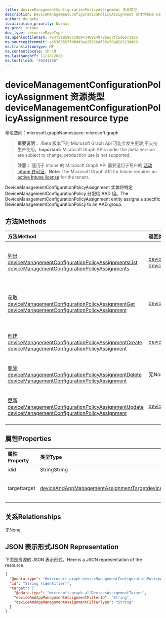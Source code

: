 ```yaml
---
title: deviceManagementConfigurationPolicyAssignment 资源类型
description: DeviceManagementConfigurationPolicyAssignment 实体将特定 DeviceManagementConfigurationPolicy 分配给 AAD 组。
author: dougeby
localization_priority: Normal
ms.prod: intune
doc_type: resourcePageType
ms.openlocfilehash: 4247518598cc9094346814079be37fc5d6073286
ms.sourcegitcommit: eb536655ffd8d49ae258664f35c50a8263238400
ms.translationtype: MT
ms.contentlocale: zh-CN
ms.lasthandoff: 11/18/2020
ms.locfileid: "49241286"
---
```

# <a name="devicemanagementconfigurationpolicyassignment-resource-type"></a><span data-ttu-id="214e3-103">deviceManagementConfigurationPolicyAssignment 资源类型</span><span class="sxs-lookup"><span data-stu-id="214e3-103">deviceManagementConfigurationPolicyAssignment resource type</span></span>

<span data-ttu-id="214e3-104">命名空间：microsoft.graph</span><span class="sxs-lookup"><span data-stu-id="214e3-104">Namespace: microsoft.graph</span></span>

> <span data-ttu-id="214e3-105">**重要说明：** /Beta 版本下的 Microsoft Graph Api 可能会发生更改;不支持生产使用。</span><span class="sxs-lookup"><span data-stu-id="214e3-105">**Important:** Microsoft Graph APIs under the /beta version are subject to change; production use is not supported.</span></span>

> <span data-ttu-id="214e3-106">**注意：** 适用于 Intune 的 Microsoft Graph API 需要适用于租户的 [活动 Intune 许可证](https://go.microsoft.com/fwlink/?linkid=839381)。</span><span class="sxs-lookup"><span data-stu-id="214e3-106">**Note:** The Microsoft Graph API for Intune requires an [active Intune license](https://go.microsoft.com/fwlink/?linkid=839381) for the tenant.</span></span>

<span data-ttu-id="214e3-107">DeviceManagementConfigurationPolicyAssignment 实体将特定 DeviceManagementConfigurationPolicy 分配给 AAD 组。</span><span class="sxs-lookup"><span data-stu-id="214e3-107">The DeviceManagementConfigurationPolicyAssignment entity assigns a specific DeviceManagementConfigurationPolicy to an AAD group.</span></span>

## <a name="methods"></a><span data-ttu-id="214e3-108">方法</span><span class="sxs-lookup"><span data-stu-id="214e3-108">Methods</span></span>
|<span data-ttu-id="214e3-109">方法</span><span class="sxs-lookup"><span data-stu-id="214e3-109">Method</span></span>|<span data-ttu-id="214e3-110">返回类型</span><span class="sxs-lookup"><span data-stu-id="214e3-110">Return Type</span></span>|<span data-ttu-id="214e3-111">说明</span><span class="sxs-lookup"><span data-stu-id="214e3-111">Description</span></span>|
|:---|:---|:---|
|[<span data-ttu-id="214e3-112">列出 deviceManagementConfigurationPolicyAssignments</span><span class="sxs-lookup"><span data-stu-id="214e3-112">List deviceManagementConfigurationPolicyAssignments</span></span>](../api/intune-deviceconfigv2-devicemanagementconfigurationpolicyassignment-list.md)|<span data-ttu-id="214e3-113">[deviceManagementConfigurationPolicyAssignment](../resources/intune-deviceconfigv2-devicemanagementconfigurationpolicyassignment.md) 集合</span><span class="sxs-lookup"><span data-stu-id="214e3-113">[deviceManagementConfigurationPolicyAssignment](../resources/intune-deviceconfigv2-devicemanagementconfigurationpolicyassignment.md) collection</span></span>|<span data-ttu-id="214e3-114">列出 [deviceManagementConfigurationPolicyAssignment](../resources/intune-deviceconfigv2-devicemanagementconfigurationpolicyassignment.md) 对象的属性和关系。</span><span class="sxs-lookup"><span data-stu-id="214e3-114">List properties and relationships of the [deviceManagementConfigurationPolicyAssignment](../resources/intune-deviceconfigv2-devicemanagementconfigurationpolicyassignment.md) objects.</span></span>|
|[<span data-ttu-id="214e3-115">获取 deviceManagementConfigurationPolicyAssignment</span><span class="sxs-lookup"><span data-stu-id="214e3-115">Get deviceManagementConfigurationPolicyAssignment</span></span>](../api/intune-deviceconfigv2-devicemanagementconfigurationpolicyassignment-get.md)|[<span data-ttu-id="214e3-116">deviceManagementConfigurationPolicyAssignment</span><span class="sxs-lookup"><span data-stu-id="214e3-116">deviceManagementConfigurationPolicyAssignment</span></span>](../resources/intune-deviceconfigv2-devicemanagementconfigurationpolicyassignment.md)|<span data-ttu-id="214e3-117">读取 [deviceManagementConfigurationPolicyAssignment](../resources/intune-deviceconfigv2-devicemanagementconfigurationpolicyassignment.md) 对象的属性和关系。</span><span class="sxs-lookup"><span data-stu-id="214e3-117">Read properties and relationships of the [deviceManagementConfigurationPolicyAssignment](../resources/intune-deviceconfigv2-devicemanagementconfigurationpolicyassignment.md) object.</span></span>|
|[<span data-ttu-id="214e3-118">创建 deviceManagementConfigurationPolicyAssignment</span><span class="sxs-lookup"><span data-stu-id="214e3-118">Create deviceManagementConfigurationPolicyAssignment</span></span>](../api/intune-deviceconfigv2-devicemanagementconfigurationpolicyassignment-create.md)|[<span data-ttu-id="214e3-119">deviceManagementConfigurationPolicyAssignment</span><span class="sxs-lookup"><span data-stu-id="214e3-119">deviceManagementConfigurationPolicyAssignment</span></span>](../resources/intune-deviceconfigv2-devicemanagementconfigurationpolicyassignment.md)|<span data-ttu-id="214e3-120">创建新的 [deviceManagementConfigurationPolicyAssignment](../resources/intune-deviceconfigv2-devicemanagementconfigurationpolicyassignment.md) 对象。</span><span class="sxs-lookup"><span data-stu-id="214e3-120">Create a new [deviceManagementConfigurationPolicyAssignment](../resources/intune-deviceconfigv2-devicemanagementconfigurationpolicyassignment.md) object.</span></span>|
|[<span data-ttu-id="214e3-121">删除 deviceManagementConfigurationPolicyAssignment</span><span class="sxs-lookup"><span data-stu-id="214e3-121">Delete deviceManagementConfigurationPolicyAssignment</span></span>](../api/intune-deviceconfigv2-devicemanagementconfigurationpolicyassignment-delete.md)|<span data-ttu-id="214e3-122">无</span><span class="sxs-lookup"><span data-stu-id="214e3-122">None</span></span>|<span data-ttu-id="214e3-123">删除 [deviceManagementConfigurationPolicyAssignment](../resources/intune-deviceconfigv2-devicemanagementconfigurationpolicyassignment.md)。</span><span class="sxs-lookup"><span data-stu-id="214e3-123">Deletes a [deviceManagementConfigurationPolicyAssignment](../resources/intune-deviceconfigv2-devicemanagementconfigurationpolicyassignment.md).</span></span>|
|[<span data-ttu-id="214e3-124">更新 deviceManagementConfigurationPolicyAssignment</span><span class="sxs-lookup"><span data-stu-id="214e3-124">Update deviceManagementConfigurationPolicyAssignment</span></span>](../api/intune-deviceconfigv2-devicemanagementconfigurationpolicyassignment-update.md)|[<span data-ttu-id="214e3-125">deviceManagementConfigurationPolicyAssignment</span><span class="sxs-lookup"><span data-stu-id="214e3-125">deviceManagementConfigurationPolicyAssignment</span></span>](../resources/intune-deviceconfigv2-devicemanagementconfigurationpolicyassignment.md)|<span data-ttu-id="214e3-126">更新 [deviceManagementConfigurationPolicyAssignment](../resources/intune-deviceconfigv2-devicemanagementconfigurationpolicyassignment.md) 对象的属性。</span><span class="sxs-lookup"><span data-stu-id="214e3-126">Update the properties of a [deviceManagementConfigurationPolicyAssignment](../resources/intune-deviceconfigv2-devicemanagementconfigurationpolicyassignment.md) object.</span></span>|

## <a name="properties"></a><span data-ttu-id="214e3-127">属性</span><span class="sxs-lookup"><span data-stu-id="214e3-127">Properties</span></span>
|<span data-ttu-id="214e3-128">属性</span><span class="sxs-lookup"><span data-stu-id="214e3-128">Property</span></span>|<span data-ttu-id="214e3-129">类型</span><span class="sxs-lookup"><span data-stu-id="214e3-129">Type</span></span>|<span data-ttu-id="214e3-130">说明</span><span class="sxs-lookup"><span data-stu-id="214e3-130">Description</span></span>|
|:---|:---|:---|
|<span data-ttu-id="214e3-131">id</span><span class="sxs-lookup"><span data-stu-id="214e3-131">id</span></span>|<span data-ttu-id="214e3-132">String</span><span class="sxs-lookup"><span data-stu-id="214e3-132">String</span></span>|<span data-ttu-id="214e3-133">分配的键。</span><span class="sxs-lookup"><span data-stu-id="214e3-133">The key of the assignment.</span></span>|
|<span data-ttu-id="214e3-134">target</span><span class="sxs-lookup"><span data-stu-id="214e3-134">target</span></span>|[<span data-ttu-id="214e3-135">deviceAndAppManagementAssignmentTarget</span><span class="sxs-lookup"><span data-stu-id="214e3-135">deviceAndAppManagementAssignmentTarget</span></span>](../resources/intune-shared-deviceandappmanagementassignmenttarget.md)|<span data-ttu-id="214e3-136">DeviceManagementConfigurationPolicy 的分配目标。</span><span class="sxs-lookup"><span data-stu-id="214e3-136">The assignment target for the DeviceManagementConfigurationPolicy.</span></span>|

## <a name="relationships"></a><span data-ttu-id="214e3-137">关系</span><span class="sxs-lookup"><span data-stu-id="214e3-137">Relationships</span></span>
<span data-ttu-id="214e3-138">无</span><span class="sxs-lookup"><span data-stu-id="214e3-138">None</span></span>

## <a name="json-representation"></a><span data-ttu-id="214e3-139">JSON 表示形式</span><span class="sxs-lookup"><span data-stu-id="214e3-139">JSON Representation</span></span>
<span data-ttu-id="214e3-140">下面是资源的 JSON 表示形式。</span><span class="sxs-lookup"><span data-stu-id="214e3-140">Here is a JSON representation of the resource.</span></span>
<!-- {
  "blockType": "resource",
  "keyProperty": "id",
  "@odata.type": "microsoft.graph.deviceManagementConfigurationPolicyAssignment"
}
-->
``` json
{
  "@odata.type": "#microsoft.graph.deviceManagementConfigurationPolicyAssignment",
  "id": "String (identifier)",
  "target": {
    "@odata.type": "microsoft.graph.allDevicesAssignmentTarget",
    "deviceAndAppManagementAssignmentFilterId": "String",
    "deviceAndAppManagementAssignmentFilterType": "String"
  }
}
```




